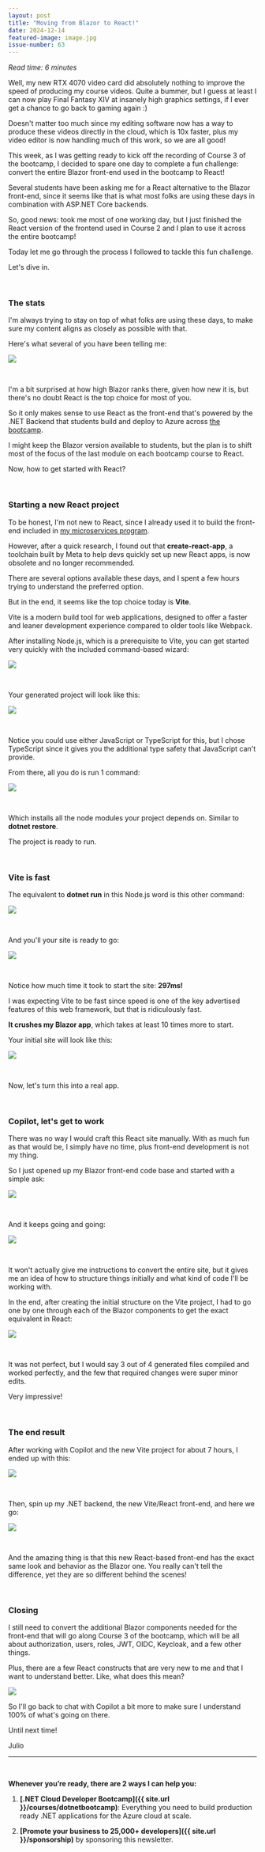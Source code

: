 ```yaml
---
layout: post
title: "Moving from Blazor to React!"
date: 2024-12-14
featured-image: image.jpg
issue-number: 63
---
```


*Read time: 6 minutes*
​

Well, my new RTX 4070 video card did absolutely nothing to improve the speed of producing my course videos. Quite a bummer, but I guess at least I can now play Final Fantasy XIV at insanely high graphics settings, if I ever get a chance to go back to gaming again :)

Doesn't matter too much since my editing software now has a way to produce these videos directly in the cloud, which is 10x faster, plus my video editor is now handling much of this work, so we are all good!

This week, as I was getting ready to kick off the recording of Course 3 of the bootcamp, I decided to spare one day to complete a fun challenge: convert the entire Blazor front-end used in the bootcamp to React!

Several students have been asking me for a React alternative to the Blazor front-end, since it seems like that is what most folks are using these days in combination with ASP.NET Core backends. 

So, good news: took me most of one working day, but I just finished the React version of the frontend used in Course 2 and I plan to use it across the entire bootcamp!

Today let me go through the process I followed to tackle this fun challenge.

Let's dive in.

​

### **The stats**
I'm always trying to stay on top of what folks are using these days, to make sure my content aligns as closely as possible with that.

Here's what several of you have been telling me:


![](/assets/images/2024-12-14/4ghDFAZYvbFtvU3CTR72ZN-228UaQWM26u4wwdhqAv5xJ.jpeg)

​

I'm a bit surprised at how high Blazor ranks there, given how new it is, but there's no doubt React is the top choice for most of you. 

So it only makes sense to use React as the front-end that's powered by the .NET Backend that students build and deploy to Azure across [the bootcamp](https://juliocasal.com/courses/dotnetbootcamp).

I might keep the Blazor version available to students, but the plan is to shift most of the focus of the last module on each bootcamp course to React.

Now, how to get started with React?

​

### **Starting a new React project**
To be honest, I'm not new to React, since I already used it to build the front-end included in [my microservices program](https://dotnetmicroservices.com).

However, after a quick research, I found out that **create-react-app**, a toolchain built by Meta to help devs quickly set up new React apps, is now obsolete and no longer recommended.

There are several options available these days, and I spent a few hours trying to understand the preferred option.

But in the end, it seems like the top choice today is **Vite**.

Vite is a modern build tool for web applications, designed to offer a faster and leaner development experience compared to older tools like Webpack.

After installing Node.js, which is a prerequisite to Vite, you can get started very quickly with the included command-based wizard:


![](/assets/images/2024-12-14/4ghDFAZYvbFtvU3CTR72ZN-2Za92HVBsmhb8TGmZWrpBt.jpeg)

​

Your generated project will look like this:


![](/assets/images/2024-12-14/4ghDFAZYvbFtvU3CTR72ZN-jJWAaK5Br6YcvhBWQmoAMg.jpeg)

​

Notice you could use either JavaScript or TypeScript for this, but I chose TypeScript since it gives you the additional type safety that JavaScript can't provide.

From there, all you do is run 1 command:


![](/assets/images/2024-12-14/4ghDFAZYvbFtvU3CTR72ZN-rh9SXfaQcaboSf9rFMr5p2.jpeg)

​

Which installs all the node modules your project depends on. Similar to **dotnet restore**.

The project is ready to run.

​

### **Vite is fast**
The equivalent to **dotnet run** in this Node.js word is this other command:


![](/assets/images/2024-12-14/4ghDFAZYvbFtvU3CTR72ZN-dxpWaHueHeGcJWrjG8Dfmf.jpeg)

​

And you'll your site is ready to go:


![](/assets/images/2024-12-14/4ghDFAZYvbFtvU3CTR72ZN-a8yK5YTzkrni72kwAZQanf.jpeg)

​

Notice how much time it took to start the site: **297ms!**

I was expecting Vite to be fast since speed is one of the key advertised features of this web framework, but that is ridiculously fast. 

**It crushes my Blazor app**, which takes at least 10 times more to start.

Your initial site will look like this:


![](/assets/images/2024-12-14/4ghDFAZYvbFtvU3CTR72ZN-p7jDaR2JCZLo8m6ts494Ms.jpeg)

​

Now, let's turn this into a real app.

​

### **Copilot, let's get to work**
There was no way I would craft this React site manually. With as much fun as that would be, I simply have no time, plus front-end development is not my thing.

So I just opened up my Blazor front-end code base and started with a simple ask:


![](/assets/images/2024-12-14/4ghDFAZYvbFtvU3CTR72ZN-kPZHqi6BuAikuJers3KLFX.jpeg)

​

And it keeps going and going:


![](/assets/images/2024-12-14/4ghDFAZYvbFtvU3CTR72ZN-jy8En6aJnKidavAsXuUoMH.jpeg)

​

It won't actually give me instructions to convert the entire site, but it gives me an idea of how to structure things initially and what kind of code I'll be working with.

In the end, after creating the initial structure on the Vite project, I had to go one by one through each of the Blazor components to get the exact equivalent in React:


![](/assets/images/2024-12-14/4ghDFAZYvbFtvU3CTR72ZN-wMTNxwtjrDcMBhQPTs8481.jpeg)

​

It was not perfect, but I would say 3 out of 4 generated files compiled and worked perfectly, and the few that required changes were super minor edits.

Very impressive!

​

### **The end result**
After working with Copilot and the new Vite project for about 7 hours, I ended up with this:


![](/assets/images/2024-12-14/4ghDFAZYvbFtvU3CTR72ZN-7HLZ8w2JaydAWTTuc9D8ak.jpeg)

​

Then, spin up my .NET backend, the new Vite/React front-end, and here we go:


![](/assets/images/2024-12-14/4ghDFAZYvbFtvU3CTR72ZN-tJkVaS3kbZbcRzbP6kzA8r.jpeg)

​

And the amazing thing is that this new React-based front-end has the exact same look and behavior as the Blazor one. You really can't tell the difference, yet they are so different behind the scenes!

​

### **Closing**
I still need to convert the additional Blazor components needed for the front-end that will go along Course 3 of the bootcamp, which will be all about authorization, users, roles, JWT, OIDC, Keycloak, and a few other things.

Plus, there are a few React constructs that are very new to me and that I want to understand better. Like, what does this mean?


![](/assets/images/2024-12-14/4ghDFAZYvbFtvU3CTR72ZN-3dSgmhHER62wXuvzDsTq8B.jpeg)

So I'll go back to chat with Copilot a bit more to make sure I understand 100% of what's going on there.

Until next time!

Julio

---


<br/>


**Whenever you’re ready, there are 2 ways I can help you:**

1. **[.NET Cloud Developer Bootcamp]({{ site.url }}/courses/dotnetbootcamp)**:​ Everything you need to build production ready .NET applications for the Azure cloud at scale.

2. **[Promote your business to 25,000+ developers]({{ site.url }}/sponsorship)** by sponsoring this newsletter.
